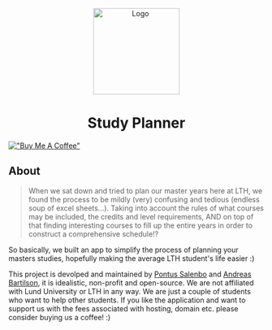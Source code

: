 <!--
  ~ Copyright Andreas Bartilson & Pontus Salenbo 2023-2024
  ~
  ~ This program is free software: you can redistribute it and/or modify
  ~ it under the terms of the GNU General Public License as published by
  ~ the Free Software Foundation, either version 3 of the License, or
  ~ (at your option) any later version. See the included LICENSE file for
  ~ the full text of the GNU General Public License.
-->

<p align="center">
  <a href="https://studyplanner.se"><img src="https://github-production-user-asset-6210df.s3.amazonaws.com/45301555/242436813-54269264-13b7-42db-af82-47c39b48c8ba.svg?X-Amz-Algorithm=AWS4-HMAC-SHA256&X-Amz-Credential=AKIAIWNJYAX4CSVEH53A%2F20230531%2Fus-east-1%2Fs3%2Faws4_request&X-Amz-Date=20230531T233337Z&X-Amz-Expires=300&X-Amz-Signature=7db8c76f354b49d5c5bdeb4c74c91302bb98732bd8f359266853710197aff43e&X-Amz-SignedHeaders=host&actor_id=45301555&key_id=0&repo_id=590166546" alt="Logo" height=170></a>
</p>

<h1 align="center">Study Planner</h1>

[!["Buy Me A Coffee"](https://www.buymeacoffee.com/assets/img/custom_images/orange_img.png)](https://www.buymeacoffee.com/studyplannerLTH)



## About
> When we sat down and tried to plan our master years here at LTH, we found the process to be mildly (very) confusing and tedious (endless soup of excel sheets...). Taking into account the rules of what courses may be included, the credits and level requirements, AND on top of that finding interesting courses to fill up the entire years in order to construct a comprehensive schedule!?

So basically, we built an app to simplify the process of planning your masters studies, hopefully making the average LTH student's life easier :)

This project is devolped and maintained by [Pontus Salenbo](https://github.com/pontussalenbo) and [Andreas Bartilson](https://github.com/IIAndreasII), it is idealistic, non-profit and open-source. We are not affiliated with Lund University or LTH in any way. We are just a couple of students who want to help other students. If you like the application and want to support us with the fees associated with hosting, domain etc. please consider buying us a coffee! :)
